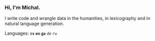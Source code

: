 ### Hi, I'm Michal.

I write code and wrangle data in the humanities, in lexicography and in natural language generation.

Languages: **`cs` `en` `ga`** *`de` `ru`*
